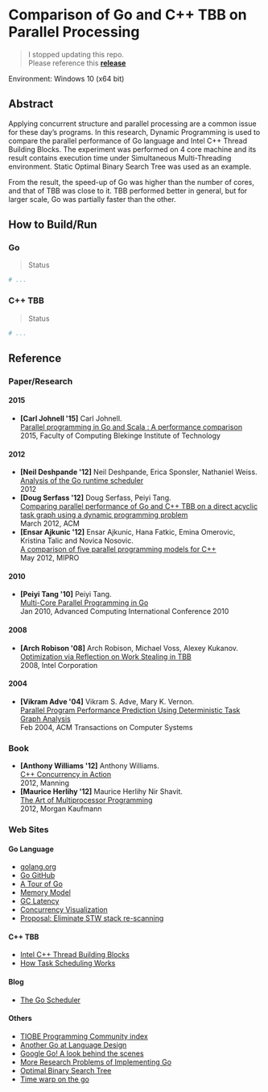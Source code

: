 # Comparison of Go and C++ TBB on Parallel Processing 

> I stopped updating this repo.   
> Please reference this [**release**](https://github.com/luncliff/Comparison-Go-CppTBB/commit/d503e5796589cc8a9fb4dc132146082e89162998)

Environment: Windows 10 (x64 bit)

## Abstract
Applying concurrent structure and parallel processing are a common issue for these day’s programs. In this research, Dynamic Programming is used to compare the parallel performance of Go language and Intel C++ Thread Building Blocks. The experiment was performed on 4 core machine and its result contains execution time under Simultaneous Multi-Threading environment. Static Optimal Binary Search Tree was used as an example. 
 
From the result, the speed-up of Go was higher than the number of cores, and that of TBB was close to it. TBB performed better in general, but for larger scale, Go was partially faster than the other.  

## How to Build/Run

### Go
> Status

```sh
# ...
```

### C++ TBB
> Status

```ps1
# ...
```

## Reference
### Paper/Research
#### 2015
 - **[Carl Johnell '15]** Carl Johnell.  
   [Parallel programming in Go and Scala : A performance comparison](http://www.diva-portal.se/smash/get/diva2:824741/FULLTEXT03.pdf)  
   2015, Faculty of Computing Blekinge Institute of Technology

#### 2012
 - **[Neil Deshpande '12]** Neil Deshpande, Erica Sponsler, Nathaniel Weiss.  
   [Analysis of the Go runtime scheduler](http://www.cs.columbia.edu/~aho/cs6998/reports/12-12-11_DeshpandeSponslerWeiss_GO.pdf)   
   2012
 - **[Doug Serfass '12]** Doug Serfass, Peiyi Tang.   
   [Comparing parallel performance of Go and C++ TBB on a direct acyclic task graph using a dynamic programming problem](http://dl.acm.org/citation.cfm?id=2184575)   
   March 2012, ACM
 - **[Ensar Ajkunic '12]** Ensar Ajkunic, Hana Fatkic, Emina Omerovic, Kristina Talic and Novica Nosovic.   
   [A comparison of five parallel programming models for C++](http://ieeexplore.ieee.org/abstract/document/6240936/)   
   May 2012, MIPRO

#### 2010
 - **[Peiyi Tang '10]** Peiyi Tang.   
   [Multi-Core Parallel Programming in Go](http://www.ualr.edu/pxtang/papers/acc10.pdf)  
   Jan 2010, Advanced Computing International Conference 2010

#### 2008
 - **[Arch Robison '08]** Arch Robison, Michael Voss, Alexey Kukanov.     
   [Optimization via Reflection on Work Stealing in TBB](http://ieeexplore.ieee.org/document/4536188/)  
   2008, Intel Corporation
   
#### 2004
 - **[Vikram Adve '04]** Vikram S. Adve, Mary K. Vernon.  
   [Parallel Program Performance Prediction Using Deterministic Task Graph Analysis](http://dl.acm.org/citation.cfm?id=966788)  
   Feb 2004, ACM Transactions on Computer Systems
   
### Book
 - **[Anthony Williams '12]** Anthony Williams.   
   [C++ Concurrency in Action](https://www.manning.com/books/c-plus-plus-concurrency-in-action)   
   2012, Manning 
 - **[Maurice Herlihy '12]**  Maurice Herlihy Nir Shavit.  
   [The Art of Multiprocessor Programming](http://dl.acm.org/citation.cfm?id=1734069)    
   2012, Morgan Kaufmann 

### Web Sites
#### Go Language
 - [golang.org](https://golang.org/)
 - [Go GitHub](https://github.com/golang/go)
 - [A Tour of Go](https://tour.golang.org/welcome/1)
 - [Memory Model](https://golang.org/ref/mem)
 - [GC Latency](https://blog.twitch.tv/gos-march-to-low-latency-gc-a6fa96f06eb7#.t6lytzr1q)
 - [Concurrency Visualization](https://divan.github.io/posts/go_concurrency_visualize/)
 - [Proposal: Eliminate STW stack re-scanning](https://github.com/golang/proposal/blob/master/design/17503-eliminate-rescan.md)

#### C++ TBB
 - [Intel C++ Thread Building Blocks](https://www.threadingbuildingblocks.org/)
 - [How Task Scheduling Works](https://software.intel.com/en-us/node/506103#tutorial_How_Task_Scheduling_Works)

#### Blog
 - [The Go Scheduler](http://morsmachine.dk/go-scheduler)

#### Others
 - [TIOBE Programming Community index](http://www.tiobe.com/tiobe-index/)
 - [Another Go at Language Design](http://web.stanford.edu/class/ee380/Abstracts/100428-pike-stanford.pdf)
 - [Google Go! A look behind the scenes](http://www.softwareresearch.net/fileadmin/src/docs/teaching/SS10/Sem/Paper__aigner_baumgartner.pdf)
 - [More Research Problems of Implementing Go](https://talks.golang.org/2014/research2.slide#1)
 - [Optimal Binary Search Tree](http://software.ucv.ro/~mburicea/lab5ASD.pdf)
 - [Time warp on the go](http://dl.acm.org/citation.cfm?id=2263057)
